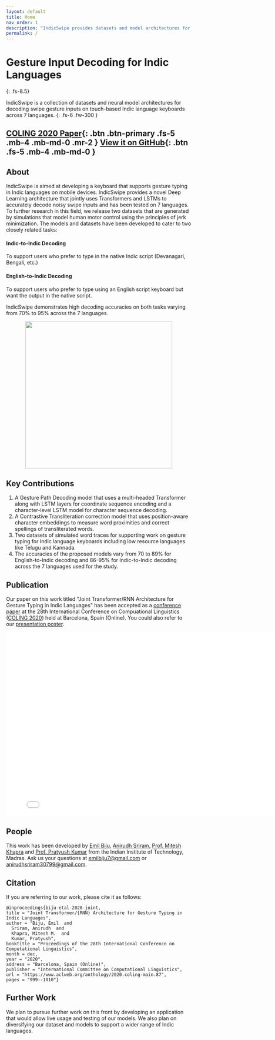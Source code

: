 ```yaml
---
layout: default
title: Home
nav_order: 1
description: "IndicSwipe provides datasets and model architectures for decoding gesture inputs for swipe typing on touch keyboards for over 7 Indic languages."
permalink: /
---
```


# Gesture Input Decoding for Indic Languages
{: .fs-8.5}

IndicSwipe is a collection of datasets and neural model architectures for decoding swipe gesture inputs on touch-based Indic language keyboards across 7 languages.
{: .fs-6 .fw-300 }

[COLING 2020 Paper](https://www.aclweb.org/anthology/2020.coling-main.87/){: .btn .btn-primary .fs-5 .mb-4 .mb-md-0 .mr-2 } [View it on GitHub](https://github.com/iitmnlp/indic-swipe){: .btn .fs-5 .mb-4 .mb-md-0 }
---

## About

IndicSwipe is aimed at developing a keyboard that supports gesture typing in Indic languages on mobile devices. IndicSwipe provides a novel Deep Learning architecture that jointly uses Transformers and LSTMs to accurately decode noisy swipe inputs and has been tested on 7 languages. To further research in this field, we release two datasets that are generated by simulations that model human motor control using the principles of jerk minimization. The models and datasets have been developed to cater to two closely related tasks:

#### Indic-to-Indic Decoding
To support users who prefer to type in the native Indic script (Devanagari, Bengali, etc.)

#### English-to-Indic Decoding
To support users who prefer to type using an English script keyboard but want the output in the native script.

IndicSwipe demonstrates high decoding accuracies on both tasks varying from 70% to 95% across the 7 languages.

<p align="center">
   <img src="assets/images/gesture_sample.jpg" width=400 height=400>
</p>

## Key Contributions

1. A Gesture Path Decoding model that uses a multi-headed Transformer along with LSTM layers for coordinate sequence encoding and a character-level LSTM model for character sequence decoding.
2. A Contrastive Transliteration correction model that uses position-aware character embeddings to measure word proximities and correct spellings of transliterated words.
3. Two datasets of simulated word traces for supporting work on gesture typing for Indic language keyboards including low resource languages like Telugu and Kannada.
4. The accuracies of the proposed models vary from 70 to 89% for English-to-Indic decoding and 86-95% for Indic-to-Indic decoding across the 7 languages used for the study.

## Publication
Our paper on this work titled "Joint Transformer/RNN Architecture for Gesture Typing in Indic Languages" has been accepted as a [conference paper](https://www.aclweb.org/anthology/2020.coling-main.87.pdf) at the 28th International Conference on Compuational Linguistics ([COLING 2020](https://coling2020.org)) held at Barcelona, Spain (Online). You could also refer to our [presentation poster](https://emilbiju.github.io/indic-swipe/assets/IndicSwipe-Poster.pdf).

<p align="center">
   <a href="https://emilbiju.github.io/indic-swipe/assets/IndicSwipe-Poster.pdf">
   <embed src="assets/IndicSwipe-Poster.pdf" type="application/pdf" width=800 height=500 />
   </a>
</p>

## People

This work has been developed by [Emil Biju](https://github.com/emilbiju), [Anirudh Sriram](https://github.com/anirudhs123), [Prof. Mitesh Khapra](https://www.cse.iitm.ac.in/~miteshk/) and [Prof. Pratyush Kumar](https://www.cse.iitm.ac.in/~pratyush/) from the Indian Institute of Technology, Madras. Ask us your questions at [emilbiju7@gmail.com](mailto:emilbiju7@gmail.com) or [anirudhsriram30799@gmail.com](mailto:anirudhsriram30799@gmail.com).

## Citation
If you are referring to our work, please cite it as follows:

    @inproceedings{biju-etal-2020-joint,
    title = "Joint Transformer/{RNN} Architecture for Gesture Typing in Indic Languages",
    author = "Biju, Emil  and
      Sriram, Anirudh  and
      Khapra, Mitesh M.  and
      Kumar, Pratyush",
    booktitle = "Proceedings of the 28th International Conference on Computational Linguistics",
    month = dec,
    year = "2020",
    address = "Barcelona, Spain (Online)",
    publisher = "International Committee on Computational Linguistics",
    url = "https://www.aclweb.org/anthology/2020.coling-main.87",
    pages = "999--1010"}

## Further Work
We plan to pursue further work on this front by developing an application that would allow live usage and testing of our models. We also plan on diversifying our dataset and models to support a wider range of Indic languages.
